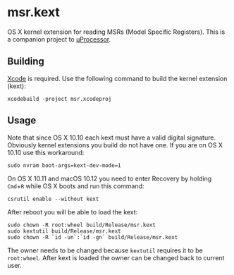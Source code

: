 msr.kext
========
OS X kernel extension for reading MSRs (Model Specific Registers). This is a
companion project to [µProcessor](https://github.com/relan/uproc).

Building
--------
[Xcode](https://developer.apple.com/xcode/) is required. Use the following
command to build the kernel extension (kext):

    xcodebuild -project msr.xcodeproj

Usage
-----
Note that since OS X 10.10 each kext must have a valid digital signature.
Obviously kernel extensions you build do not have one. If you are on
OS X 10.10 use this workaround:

    sudo nvram boot-args=kext-dev-mode=1

On OS X 10.11 and macOS 10.12 you need to enter Recovery by holding `Cmd`+`R`
while OS X boots and run this command:

    csrutil enable --without kext

After reboot you will be able to load the kext:

    sudo chown -R root:wheel build/Release/msr.kext
    sudo kextutil build/Release/msr.kext
    sudo chown -R `id -un`:`id -gn` build/Release/msr.kext

The owner needs to be changed because `kextutil` requires it to be `root:wheel`.
After kext is loaded the owner can be changed back to current user.
